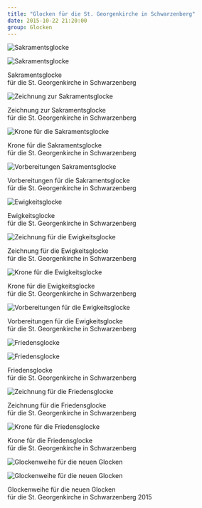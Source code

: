 ```yaml
---
title: "Glocken für die St. Georgenkirche in Schwarzenberg"
date: 2015-10-22 21:20:00
group: Glocken
---
```

![Sakramentsglocke](/img/glocken/st-georgenkirche-schwarzenberg-02.jpg)

![Sakramentsglocke](/img/glocken/st-georgenkirche-schwarzenberg-03.jpg)

Sakramentsglocke<br>
für die St. Georgenkirche in Schwarzenberg

![Zeichnung zur Sakramentsglocke](/img/glocken/st-georgenkirche-schwarzenberg-01.jpg)

Zeichnung zur Sakramentsglocke<br>
für die St. Georgenkirche in Schwarzenberg

![Krone für die Sakramentsglocke](/img/glocken/st-georgenkirche-schwarzenberg-04.jpg)

Krone für die Sakramentsglocke<br>
für die St. Georgenkirche in Schwarzenberg

![Vorbereitungen Sakramentsglocke](/img/glocken/st-georgenkirche-schwarzenberg-14.jpg)

Vorbereitungen für die Sakramentsglocke<br>
für die St. Georgenkirche in Schwarzenberg

![Ewigkeitsglocke](/img/glocken/st-georgenkirche-schwarzenberg-06.jpg)

Ewigkeitsglocke<br>
für die St. Georgenkirche in Schwarzenberg

![Zeichnung für die Ewigkeitsglocke](/img/glocken/st-georgenkirche-schwarzenberg-05.jpg)

Zeichnung für die Ewigkeitsglocke<br>
für die St. Georgenkirche in Schwarzenberg

![Krone für die Ewigkeitsglocke](/img/glocken/st-georgenkirche-schwarzenberg-07.jpg)

Krone für die Ewigkeitsglocke<br>
für die St. Georgenkirche in Schwarzenberg

![Vorbereitungen für die Ewigkeitsglocke](/img/glocken/st-georgenkirche-schwarzenberg-15.jpg)

Vorbereitungen für die Ewigkeitsglocke<br>
für die St. Georgenkirche in Schwarzenberg

![Friedensglocke](/img/glocken/st-georgenkirche-schwarzenberg-09.jpg)

![Friedensglocke](/img/glocken/st-georgenkirche-schwarzenberg-10.jpg)

Friedensglocke<br>
für die St. Georgenkirche in Schwarzenberg

![Zeichnung für die Friedensglocke](/img/glocken/st-georgenkirche-schwarzenberg-08.jpg)

Zeichnung für die Friedensglocke<br>
für die St. Georgenkirche in Schwarzenberg

![Krone für die Friedensglocke](/img/glocken/st-georgenkirche-schwarzenberg-11.jpg)

Krone für die Friedensglocke<br>
für die St. Georgenkirche in Schwarzenberg

![Glockenweihe für die neuen Glocken](/img/glocken/st-georgenkirche-schwarzenberg-12.jpg)

![Glockenweihe für die neuen Glocken](/img/glocken/st-georgenkirche-schwarzenberg-13.jpg)

Glockenweihe für die neuen Glocken<br>
für die St. Georgenkirche in Schwarzenberg 2015
